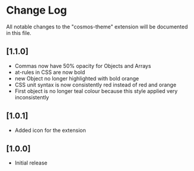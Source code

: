 # Change Log

All notable changes to the "cosmos-theme" extension will be documented in this file.

## [1.1.0]

- Commas now have 50% opacity for Objects and Arrays
- at-rules in CSS are now bold
- new Object no longer highlighted with bold orange
- CSS unit syntax is now consistently red instead of red and orange
- First object is no longer teal colour because this style applied very inconsistently

## [1.0.1]

- Added icon for the extension

## [1.0.0]

- Initial release

